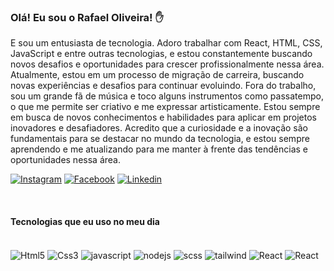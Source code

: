 ### Olá! Eu sou o Rafael Oliveira! ✋
E sou um entusiasta de tecnologia. Adoro trabalhar com React, HTML, CSS, JavaScript e entre outras tecnologias, e estou constantemente buscando novos desafios e oportunidades para crescer profissionalmente nessa área. Atualmente, estou em um processo de migração de carreira, buscando novas experiências e desafios para continuar evoluindo. Fora do trabalho, sou um grande fã de música e toco alguns instrumentos como passatempo, o que me permite ser criativo e me expressar artisticamente. Estou sempre em busca de novos conhecimentos e habilidades para aplicar em projetos inovadores e desafiadores. Acredito que a curiosidade e a inovação são fundamentais para se destacar no mundo da tecnologia, e estou sempre aprendendo e me atualizando para me manter à frente das tendências e oportunidades nessa área.

[![Instagram](https://img.shields.io/badge/Instagram-E4405F?style=for-the-badge&logo=instagram&logoColor=white)](https://www.instagram.com/rafaelret)
[![Facebook](https://img.shields.io/badge/Facebook-1877F2?style=for-the-badge&logo=facebook&logoColor=white)](https://www.facebook.com/)
[![Linkedin](https://img.shields.io/badge/LinkedIn-0077B5?style=for-the-badge&logo=linkedin&logoColor=white)](https://www.linkedin.com/in/rafaelods/)


  <br>
  <div> 
    <h4>Tecnologias que eu uso no meu dia</h4> 
<div style="display: inline_block"><br>
    <img alt="Html5" src="https://img.shields.io/badge/HTML5-E34F26?style=for-the-badge&logo=html5&logoColor=white" align="center">
    <img alt="Css3" src="https://img.shields.io/badge/CSS3-1572B6?style=for-the-badge&logo=css3&logoColor=white" align="center">
    <img alt="javascript" src="https://img.shields.io/badge/JavaScript-F7DF1E?style=for-the-badge&logo=javascript&logoColor=black" align="center">
    <img alt="nodejs" src="https://img.shields.io/badge/Node.js-43853D?style=for-the-badge&logo=node.js&logoColor=white" align="center">
    <img alt="scss" src="https://img.shields.io/badge/Sass-CC6699?style=for-the-badge&logo=sass&logoColor=white" align="center">
    <img alt="tailwind" src="https://img.shields.io/badge/Tailwind_CSS-38B2AC?style=for-the-badge&logo=tailwind-css&logoColor=white" align="center">
    <img alt="React" src="https://img.shields.io/badge/React-20232A?style=for-the-badge&logo=react&logoColor=61DAFB" align="center">
    <img alt="React" src="https://img.shields.io/badge/TypeScript-007ACC?style=for-the-badge&logo=typescript&logoColor=white" align="center">
</div>
 
 
</div>
